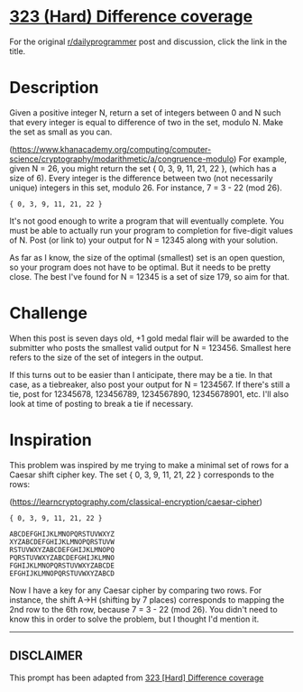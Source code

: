 # [323 (Hard) Difference coverage](https://www.reddit.com/r/dailyprogrammer/comments/6n8qb7/20170714_challenge_323_hard_difference_coverage/)

For the original [r/dailyprogrammer](https://www.reddit.com/r/dailyprogrammer/) post and discussion, click the link in the title.

# Description
Given a positive integer N, return a set of integers between 0 and N such that every integer is equal to difference of two in the set, modulo N. Make the set as small as you can.

(https://www.khanacademy.org/computing/computer-science/cryptography/modarithmetic/a/congruence-modulo)
For example, given N = 26, you might return the set { 0, 3, 9, 11, 21, 22 }, (which has a size of 6). Every integer is the difference between two (not necessarily unique) integers in this set, modulo 26. For instance, 7 = 3 - 22 (mod 26).


```
{ 0, 3, 9, 11, 21, 22 }
```
It's not good enough to write a program that will eventually complete. You must be able to actually run your program to completion for five-digit values of N. Post (or link to) your output for N = 12345 along with your solution.

As far as I know, the size of the optimal (smallest) set is an open question, so your program does not have to be optimal. But it needs to be pretty close. The best I've found for N = 12345 is a set of size 179, so aim for that.

# Challenge
When this post is seven days old, +1 gold medal flair will be awarded to the submitter who posts the smallest valid output for N = 123456. Smallest here refers to the size of the set of integers in the output.

If this turns out to be easier than I anticipate, there may be a tie. In that case, as a tiebreaker, also post your output for N = 1234567. If there's still a tie, post for 12345678, 123456789, 1234567890, 12345678901, etc. I'll also look at time of posting to break a tie if necessary.

# Inspiration
This problem was inspired by me trying to make a minimal set of rows for a Caesar shift cipher key. The set { 0, 3, 9, 11, 21, 22 } corresponds to the rows:

(https://learncryptography.com/classical-encryption/caesar-cipher)

```
{ 0, 3, 9, 11, 21, 22 }
```

```
ABCDEFGHIJKLMNOPQRSTUVWXYZ
XYZABCDEFGHIJKLMNOPQRSTUVW
RSTUVWXYZABCDEFGHIJKLMNOPQ
PQRSTUVWXYZABCDEFGHIJKLMNO
FGHIJKLMNOPQRSTUVWXYZABCDE
EFGHIJKLMNOPQRSTUVWXYZABCD
```
Now I have a key for any Caesar cipher by comparing two rows. For instance, the shift A->H (shifting by 7 places) corresponds to mapping the 2nd row to the 6th row, because 7 = 3 - 22 (mod 26). You didn't need to know this in order to solve the problem, but I thought I'd mention it.


----
## **DISCLAIMER**
This prompt has been adapted from [323 [Hard] Difference coverage](https://www.reddit.com/r/dailyprogrammer/comments/6n8qb7/20170714_challenge_323_hard_difference_coverage/
)

